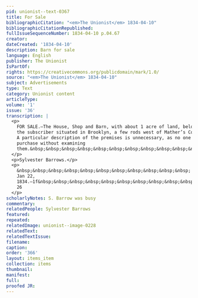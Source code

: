 ```yaml
---
pid: unionist--text-0367
title: For Sale
bibliographicCitation: "<em>The Unionist</em> 1834-04-10"
bibliographicCitationRepublished: 
fullIssueSequenceNumber: 1834-04-10 p.04.67
creator: 
dateCreated: '1834-04-10'
description: Barn for sale
language: English
publisher: The Unionist
IsPartOf: 
rights: https://creativecommons.org/publicdomain/mark/1.0/
source: "<em>The Unionist</em> 1834-04-10"
subject: Advertisements
type: Text
category: Unionist content
articleType: 
volume: '1'
issue: '36'
transcription: |
  <p>
    FOR SALE.—The House, Shop and Barn, with about 1 acre of land, belonging to
    the subscriber situated in Brooklyn, a few rods west of Mather’s Coffee-House.
    A particular description of the premises is unnecessary, as no one will
    purchase without examining
    them.&nbsp;&nbsp;&nbsp;&nbsp;&nbsp;&nbsp;&nbsp;&nbsp;&nbsp;&nbsp;&nbsp;&nbsp;&nbsp;&nbsp;&nbsp;&nbsp;&nbsp;&nbsp;&nbsp;&nbsp;
  </p>
  <p>Sylvester Barrows.</p>
  <p>
    &nbsp;&nbsp;&nbsp;&nbsp;&nbsp;&nbsp;&nbsp;&nbsp;&nbsp;&nbsp;&nbsp; Brooklyn,
    Jan 22,
    1834.—1f&nbsp;&nbsp;&nbsp;&nbsp;&nbsp;&nbsp;&nbsp;&nbsp;&nbsp;&nbsp;&nbsp;&nbsp;&nbsp;&nbsp;&nbsp;&nbsp;&nbsp;&nbsp;&nbsp;&nbsp;&nbsp;&nbsp;&nbsp;&nbsp;&nbsp;&nbsp;
    26
  </p>
scholarlyNotes: S. Barrow was busy
commentary: 
relatedPeople: Sylvester Barrows
featured: 
repeated: 
relatedImage: unionist--image-0228
relatedText: 
relatedTextIssue: 
filename: 
caption: 
order: '366'
layout: items_item
collection: items
thumbnail: 
manifest: 
full: 
proofed JR: 
---
```

